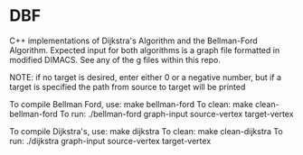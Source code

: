 # DBF
C++ implementations of Dijkstra's Algorithm and the Bellman-Ford Algorithm. Expected input for both algorithms is a graph file formatted in modified DIMACS. See any of the g files within this repo.

NOTE: if no target is desired, enter either 0 or a negative number, but if a target is specified the path from source to target will be printed

To compile Bellman Ford, use: make bellman-ford
To clean: make clean-bellman-ford
To run: ./bellman-ford graph-input source-vertex target-vertex


To compile Dijkstra's, use: make dijkstra
To clean: make clean-dijkstra
To run: ./dijkstra graph-input source-vertex target-vertex

